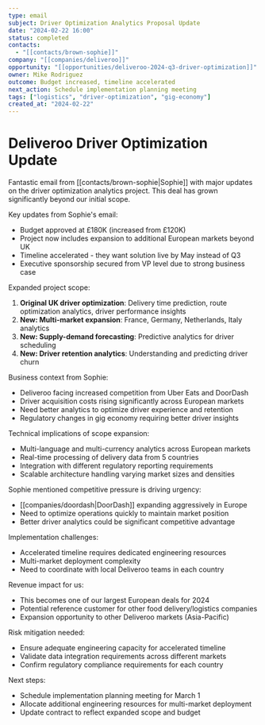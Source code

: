```yaml
---
type: email
subject: Driver Optimization Analytics Proposal Update
date: "2024-02-22 16:00"
status: completed
contacts:
  - "[[contacts/brown-sophie]]"
company: "[[companies/deliveroo]]"
opportunity: "[[opportunities/deliveroo-2024-q3-driver-optimization]]"
owner: Mike Rodriguez
outcome: Budget increased, timeline accelerated
next_action: Schedule implementation planning meeting
tags: ["logistics", "driver-optimization", "gig-economy"]
created_at: "2024-02-22"
---
```


# Deliveroo Driver Optimization Update

Fantastic email from [[contacts/brown-sophie|Sophie]] with major updates on the driver optimization analytics project. This deal has grown significantly beyond our initial scope.

Key updates from Sophie's email:
- Budget approved at £180K (increased from £120K)
- Project now includes expansion to additional European markets beyond UK
- Timeline accelerated - they want solution live by May instead of Q3
- Executive sponsorship secured from VP level due to strong business case

Expanded project scope:
1. **Original UK driver optimization**: Delivery time prediction, route optimization analytics, driver performance insights
2. **New: Multi-market expansion**: France, Germany, Netherlands, Italy analytics
3. **New: Supply-demand forecasting**: Predictive analytics for driver scheduling
4. **New: Driver retention analytics**: Understanding and predicting driver churn

Business context from Sophie:
- Deliveroo facing increased competition from Uber Eats and DoorDash
- Driver acquisition costs rising significantly across European markets  
- Need better analytics to optimize driver experience and retention
- Regulatory changes in gig economy requiring better driver insights

Technical implications of scope expansion:
- Multi-language and multi-currency analytics across European markets
- Real-time processing of delivery data from 5 countries
- Integration with different regulatory reporting requirements
- Scalable architecture handling varying market sizes and densities

Sophie mentioned competitive pressure is driving urgency:
- [[companies/doordash|DoorDash]] expanding aggressively in Europe
- Need to optimize operations quickly to maintain market position
- Better driver analytics could be significant competitive advantage

Implementation challenges:
- Accelerated timeline requires dedicated engineering resources
- Multi-market deployment complexity
- Need to coordinate with local Deliveroo teams in each country

Revenue impact for us:
- This becomes one of our largest European deals for 2024
- Potential reference customer for other food delivery/logistics companies
- Expansion opportunity to other Deliveroo markets (Asia-Pacific)

Risk mitigation needed:
- Ensure adequate engineering capacity for accelerated timeline
- Validate data integration requirements across different markets
- Confirm regulatory compliance requirements for each country

Next steps:
- Schedule implementation planning meeting for March 1
- Allocate additional engineering resources for multi-market deployment
- Update contract to reflect expanded scope and budget
